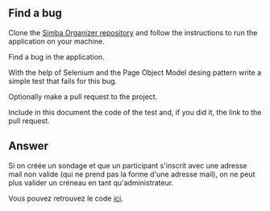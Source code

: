 ## Find a bug

Clone the [Simba Organizer repository](https://github.com/selabs-ur1/doodle) and follow the instructions to run the application on your machine.

Find a bug in the application. 

With the help of Selenium and the Page Object Model desing pattern write a simple test that fails for this bug.

Optionally make a pull request to the project.

Include in this document the code of the test and, if you did it, the link to the pull request.

## Answer

Si on créée un sondage et que un participant s'inscrit avec une adresse mail non valide (qui ne prend pas la forme d'une adresse mail), on ne peut plus valider un créneau en tant qu'administrateur.

Vous pouvez retrouvez le code [ici](../code/doodle).